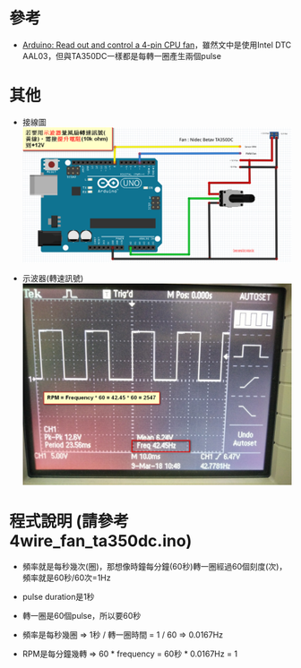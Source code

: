 # 參考
* [Arduino: Read out and control a 4-pin CPU fan](http://www.beefrankly.org/blog/2011/12/21/read-out-4-pin-cpu-fan-speed/)，雖然文中是使用Intel DTC AAL03，但與TA350DC一樣都是每轉一圈產生兩個pulse

# 其他
* 接線圖
    ![alt text](https://raw.githubusercontent.com/JiaMauJian/iot-test/master/DC-Brushless-TA350DC/TA350DC.png)

* 示波器(轉速訊號)
![alt text](https://raw.githubusercontent.com/JiaMauJian/iot-test/master/DC-Brushless-TA350DC/TA350DC%E9%BB%83%E7%B7%9A%E8%BD%89%E9%80%9F%E8%A8%8A%E8%99%9F.jpg)

# 程式說明 (請參考4wire_fan_ta350dc.ino)
* 頻率就是每秒幾次(圈)，那想像時鐘每分鐘(60秒)轉一圈經過60個刻度(次)，頻率就是60秒/60次=1Hz

* pulse duration是1秒

* 轉一圈是60個pulse，所以要60秒

* 頻率是每秒幾圈 => 1秒 / 轉一圈時間 = 1 / 60 => 0.0167Hz

* RPM是每分鐘幾轉 => 60 * frequency = 60秒 * 0.0167Hz = 1
